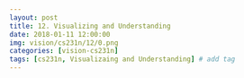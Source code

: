```yaml
---
layout: post
title: 12. Visualizing and Understanding
date: 2018-01-11 12:00:00
img: vision/cs231n/12/0.png
categories: [vision-cs231n] 
tags: [cs231n, Visualizaing and Understanding] # add tag
---
```

